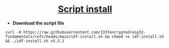 <h1 align="center"><a href="https://www.youtube.com/watch?v=J8zc8mMNKtc&t=410s">Script install</a></h1>

- **Download the script file**
```
curl -O https://raw.githubusercontent.com/1337encrypted/esp32-fundamentals/refs/heads/main/idf-install.sh && chmod +x idf-install.sh && ./idf-install.sh v5.3.1
```
